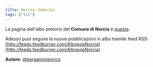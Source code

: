 ```yaml
---
title: Norcia (Umbria)
tags: ["tci"]
---
```


La pagina dell'albo pretorio del **Comune di Norcia** è [questa](http://www.halleyweb.com/c054035/mc/mc_gridev_messi.php?x=&servizio=&bck=http%3A%2F%2Fwww.halleyweb.com%2Fc054035%2Fpo%2Fil-comune-informa.php).

Adesso puoi seguire le nuove pubblicazioni in albo tramite feed RSS: [http://feeds.feedburner.com/AlbopopNorcia](http://feeds.feedburner.com/AlbopopNorcia)


**Autore**: [@bergaminienrico](https://twitter.com/bergaminienrico)
